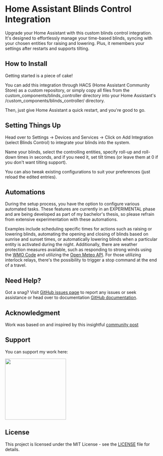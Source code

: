 # Home Assistant Blinds Control Integration

Upgrade your Home Assistant with this custom blinds control integration. It's designed to effortlessly manage your time-based blinds, syncing with your chosen entities for raising and lowering. Plus, it remembers your settings after restarts and supports tilting.

## How to Install

Getting started is a piece of cake!

You can add this integration through HACS (Home Assistant Community Store) as a custom repository, or simply copy all files from the custom_components/blinds_controller directory into your Home Assistant's /custom_components/blinds_controller/ directory. 

Then, just give Home Assistant a quick restart, and you're good to go.

## Setting Things Up

Head over to Settings -> Devices and Services -> Click on Add Integration (select Blinds Control) to integrate your blinds into the system.

Name your blinds, select the controlling entities, specify roll-up and roll-down times in seconds, and if you need it, set tilt times (or leave them at 0 if you don't want tilting support).

You can also tweak existing configurations to suit your preferences (just reload the edited entries).

## Automations
During the setup process, you have the option to configure various automated tasks. These features are currently in an EXPERIMENTAL phase and are being developed as part of my bachelor's thesis, so please refrain from extensive experimentation with these automations.

Examples include scheduling specific times for actions such as raising or lowering blinds, automating the opening and closing of blinds based on sunrise and sunset times, or automatically lowering blinds when a particular entity is activated during the night. Additionally, there are weather protection measures available, such as responding to strong winds using the [WMO Code](https://www.nodc.noaa.gov/archive/arc0021/0002199/1.1/data/0-data/HTML/WMO-CODE/WMO4677.HTM) and utilizing the [Open Meteo API](https://open-meteo.com/). For those utilizing interlock relays, there's the possibility to trigger a stop command at the end of a travel.

## Need Help?

Got a snag? Visit [GitHub issues page](https://github.com/MatthewOnTour/BUT_blinds_time_control/issues) to report any issues or seek assistance or head over to documentation [GitHub documentation](https://github.com/MatthewOnTour/BUT_blinds_time_control/blob/main/README.md).

## Acknowledgment

Work was based on and inspired by this insightful [community post](https://community.home-assistant.io/t/custom-component-cover-time-based/187654)

## Support

You can support my work here: 

<a href="https://www.buymeacoffee.com/MatthewOnTour"><img src="https://cdn.buymeacoffee.com/buttons/v2/default-yellow.png" width="200" /></a>


## License

This project is licensed under the MIT License - see the [LICENSE](https://github.com/MatthewOnTour/BUT_blinds_time_control?tab=MIT-1-ov-file) file for details.

